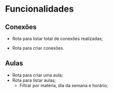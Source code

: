 # Funcionalidades

## Conexões
 - Rota para listar total de conexões realizadas;

 - Rota para criar conexões.

## Aulas

- Rota para criar uma aula;
- Rota para listar aulas;
  - Filtrar por matéria, dia da semana e horário;